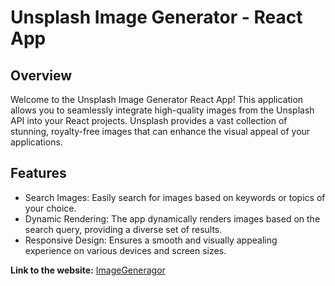 # Unsplash Image Generator - React App

## Overview
Welcome to the Unsplash Image Generator React App! This application allows you to seamlessly integrate high-quality images from the Unsplash API into your React projects. Unsplash provides a vast collection of stunning, royalty-free images that can enhance the visual appeal of your applications.

## Features
- Search Images: Easily search for images based on keywords or topics of your choice.
- Dynamic Rendering: The app dynamically renders images based on the search query, providing a diverse set of results.
- Responsive Design: Ensures a smooth and visually appealing experience on various devices and screen sizes.

**Link to the website:** [ImageGeneragor](https://image-generator-phi-three.vercel.app) 
